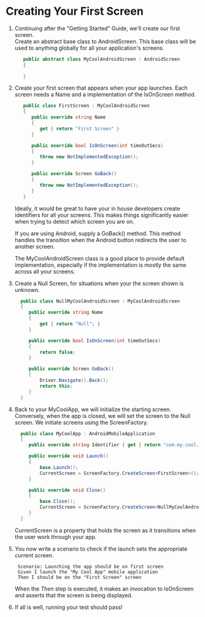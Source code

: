 # Creating Your First Screen

1. Continuing after the "Getting Started" Guide, we'll create our first screen.  
   Create an abstract base class to AndroidScreen.  This base class will be used to anything globally for all your application's screens.
   ```csharp
      public abstract class MyCoolAndroidScreen : AndroidScreen 
      { 
       
      }
   ```
2. Create your first screen that appears when your app launches.  Each screen needs a Name and a implementation of the IsOnScreen method.  
   ```csharp
      public class FirstScreen : MyCoolAndroidScreen 
      {
         public override string Name
         {
            get { return "First Screen" }
         }

         public override bool IsOnScreen(int timeOutSecs)  
         {
            throw new NotImplementedException();
         }

         public override Screen GoBack()
         {
            throw new NotImplementedException();
         }
      }
   ```
   Ideally, it would be great to have your in house developers create identifiers for all your screens.  This makes things significantly easier when trying to detect which screen you are on.
    
   If you are using Android, supply a GoBack() method.  This method handles the transition when the Android button redirects the user to another screen.  

   The MyCoolAndroidScreen class is a good place to provide default implementation, especially if the implementation is mostly the same across all your screens.
3. Create a Null Screen, for situations when your the screen shown is unknown.   
   ```csharp
     public class NullMyCoolAndroidScreen : MyCoolAndroidScreen
     {
        public override string Name
        {
            get { return "Null"; }
        }

        public override bool IsOnScreen(int timeOutSecs)
        {
            return false;
        }

        public override Screen GoBack()
        {
            Driver.Navigate().Back();            
            return this;
        }
     } 
   ```
4. Back to your MyCoolApp, we will initialize the starting screen.  Conversely, when the app is closed, we will set the screen to the Null screen.  We initiate screens using the ScreenFactory.
   ```csharp 
     public class MyCoolApp : AndroidMobileApplication
     {
        public override string Identifier { get { return "com.my.cool.app"; }}

        public override void Launch()
        {
            base.Launch();
            CurrentScreen = ScreenFactory.CreateScreen<FirstScreen>();
        }

        public override void Close()
        {
            base.Close();
            CurrentScreen = ScreenFactory.CreateScreen<NullMyCoolAndroidScreen>();
        }
     }
   ```
   CurrentScreen is a property that holds the screen as it transitions when the user work through your app.  
5. You now write a scenario to check if the launch sets the appropriate current screen.
   ```gherkin
    Scenario: Launching the app should be on first screen
    Given I launch the "My Cool App" mobile application
    Then I should be on the "First Screen" screen
   ```
   When the *Then* step is executed, it makes an invocation to IsOnScreen and asserts that the screen is being displayed.

6. If all is well, running your test should pass!  
